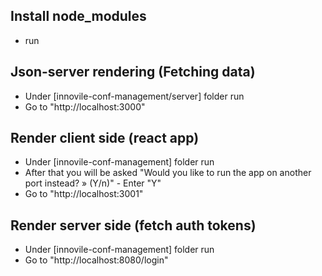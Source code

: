 ## Install node_modules

- run <npm install>

## Json-server rendering (Fetching data)

- Under [innovile-conf-management/server] folder run <node server.js>
- Go to "http://localhost:3000"

## Render client side (react app)

- Under [innovile-conf-management] folder run <npm start>
- After that you will be asked "Would you like to run the app on another port instead? » (Y/n)" - Enter "Y"
- Go to "http://localhost:3001"

## Render server side (fetch auth tokens)

- Under [innovile-conf-management] folder run <node server.js>
- Go to "http://localhost:8080/login"
